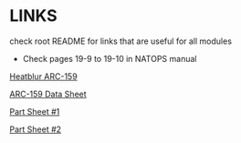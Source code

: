 # LINKS
check root README for links that are useful for all modules

- Check pages 19-9 to 19-10 in NATOPS manual

[Heatblur ARC-159](https://www.heatblur.se/F-14Manual/cockpit.html#uhf-1-an-arc-159-radio)

[ARC-159 Data Sheet](https://www.columbiaelectronics.com/an_arc_159_v__uhf_transceiver.htm)

[Part Sheet #1](https://www.parttarget.com/5821-01-215-3454_5821012153454_622-6322-001.html/-c2e42915-ba4e-42d5-a200-3c55a6f75868?searchtext=012153454&searchoption=nsn&originalsearchtext=5821-01-215-3454)

[Part Sheet #2](https://www.parttarget.com/5821-01-227-2154_5821012272154_707648-802.html/-c2e42915-ba4e-42d5-a200-3c55a6f75868?searchtext=012272154&searchoption=nsn&originalsearchtext=5821-01-227-2154)

